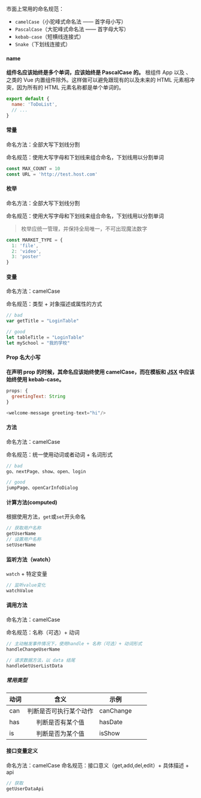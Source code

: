 


市面上常用的命名规范：

- `camelCase`（小驼峰式命名法 —— 首字母小写）
- `PascalCase`（大驼峰式命名法 —— 首字母大写）
- `kebab-case`（短横线连接式）
- `Snake`（下划线连接式）

#### name

**组件名应该始终是多个单词，应该始终是 PascalCase 的。** 根组件 App 以及 、 之类的 Vue 内置组件除外。这样做可以避免跟现有的以及未来的 HTML 元素相冲突，因为所有的 HTML 元素名称都是单个单词的。

```javascript
export default {
  name: 'ToDoList',
  // ...
}
```

#### 常量

命名方法：全部大写下划线分割

命名规范：使用大写字母和下划线来组合命名，下划线用以分割单词

```javascript
const MAX_COUNT = 10
const URL = 'http://test.host.com'
```

#### 枚举

命名方法：全部大写下划线分割

命名规范：使用大写字母和下划线来组合命名，下划线用以分割单词

> 枚举应统一管理，并保持全局唯一，不可出现魔法数字

```javascript
const MARKET_TYPE = {
  1: 'file',
  2: 'video',
  3: 'poster'
}
```


  #### 变量

命名方法：camelCase

命名规范：类型 + 对象描述或属性的方式

```javascript
// bad
var getTitle = "LoginTable"

// good
let tableTitle = "LoginTable"
let mySchool = "我的学校"
```

#### Prop 名大小写

**在声明 prop 的时候，其命名应该始终使用 camelCase，而在模板和 [JSX](https://cn.vuejs.org/v2/guide/render-function.html#JSX) 中应该始终使用 kebab-case。**

```javascript
props: {
  greetingText: String
}

<welcome-message greeting-text="hi"/>
```

#### 方法

命名方法：camelCase

命名规范：统一使用动词或者动词 + 名词形式

```javascript
// bad
go、nextPage、show、open、login

// good
jumpPage、openCarInfoDialog
```


#### 计算方法(computed)

根据使用方法，`get`或`set`开头命名

```javascript
// 获取用户名称
getUserName
// 设置用户名称
setUserName
```

#### 监听方法（watch）

`watch` + 特定变量

```javascript
// 监听value变化
watchValue
```

#### 调用方法

命名方法：camelCase

命名规范：名称（可选）+ 动词

```javascript
// 主动触发事件情况下，使用handle + 名称（可选）+ 动词形式
handleChangeUserName

// 请求数据方法，以 data 结尾
handleGetUserListData
```


##### 常用类型

| 动词 |          含义          | 示例      |      |      |
| ---- | :--------------------: | --------- | ---- | ---- |
| can  | 判断是否可执行某个动作 | canChange |      |      |
| has  |    判断是否有某个值    | hasDate   |      |      |
| is   |    判断是否为某个值    | isShow    |      |      |



#### 接口变量定义

命名方法：camelCase
命名规范：接口意义（get,add,del,edit）+ 具体描述 + api

```javascript
// 获取
getUserDataApi

```
 


